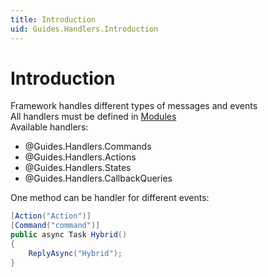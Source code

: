 ```yaml
---
title: Introduction
uid: Guides.Handlers.Introduction
---
```


# Introduction

Framework handles different types of messages and events  
All handlers must be defined in [Modules](xref:Guides.TelegramModule)  
Available handlers:

- @Guides.Handlers.Commands
- @Guides.Handlers.Actions
- @Guides.Handlers.States
- @Guides.Handlers.CallbackQueries

One method can be handler for different events:
```csharp
[Action("Action")]
[Command("command")]
public async Task Hybrid()
{
    ReplyAsync("Hybrid");
}
```